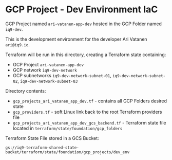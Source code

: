 # GCP Project - Dev Environment IaC

GCP Project named `ari-vatanen-app-dev` hosted in the GCP Folder named `iq9-dev`.

This is the development environment for the developer Ari Vatanen `ari@iq9.io`.

Terraform will be run in this directory, creating a Terraform state containing:

* GCP Project `ari-vatanen-app-dev`
* GCP network `iq9-dev-network`
* GCP subnetworks `iq9-dev-network-subnet-01`, `iq9-dev-network-subnet-02`, `iq9-dev-network-subnet-03`

Directory contents:

* `gcp_projects_ari_vatanen_app_dev.tf` - contains all GCP Folders desired state
* `gcp_providers.tf` - soft Linux link back to the root Terraform providers file
* `gcp_projects_ari_vatanen_app_dev_gcs_backend.tf` - Terraform state file located in `terraform/state/foundation/gcp_folders`

Terraform State File stored in a GCS Bucket:

`gs://iq9-terraform-shared-state-bucket/terraform/state/foundation/gcp_projects/dev_env`
